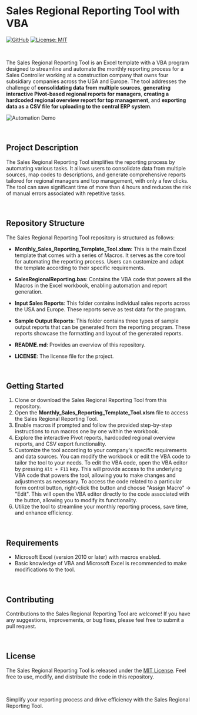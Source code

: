 # Sales Regional Reporting Tool with VBA
[![GitHub][github_badge]][github_link]
[![License: MIT](https://img.shields.io/badge/License-MIT-yellow.svg)](https://opensource.org/licenses/MIT)

<br/>

The Sales Regional Reporting Tool is an Excel template with a VBA program designed to streamline and automate the monthly reporting process for a Sales Controller working at a construction company that owns four subsidiary companies across the USA and Europe. The tool addresses the challenge of **consolidating data from multiple sources**, **generating interactive Pivot-based regional reports for managers**, **creating a hardcoded regional overview report for top management**, and **exporting data as a CSV file for uploading to the central ERP system**.

![Automation Demo](./Input%20Sales%20Reports/ReportingTool.gif)

<br/>

## Project Description

The Sales Regional Reporting Tool simplifies the reporting process by automating various tasks. It allows users to consolidate data from multiple sources, map codes to descriptions, and generate comprehensive reports tailored for regional managers and top management, with only a few clicks. The tool can save significant time of more than 4 hours and reduces the risk of manual errors associated with repetitive tasks.

<br/>

## Repository Structure

The Sales Regional Reporting Tool repository is structured as follows:

- **Monthly_Sales_Reporting_Template_Tool.xlsm**: This is the main Excel template that comes with a series of Macros. It serves as the core tool for automating the reporting process. Users can customize and adapt the template according to their specific requirements.

- **SalesRegionalReporting.bas**: Contains the VBA code that powers all the Macros in the Excel workbook, enabling automation and report generation.

- **Input Sales Reports**: This folder contains individual sales reports across the USA and Europe. These reports serve as test data for the program.

- **Sample Output Reports**: This folder contains three types of sample output reports that can be generated from the reporting program. These reports showcase the formatting and layout of the generated reports.

- **README.md**: Provides an overview of this repository.

- **LICENSE**: The license file for the project.

<br/>

## Getting Started

1. Clone or download the Sales Regional Reporting Tool from this repository.
2. Open the **Monthly_Sales_Reporting_Template_Tool.xlsm** file to access the Sales Regional Reporting Tool.
3. Enable macros if prompted and follow the provided step-by-step instructions to run macros one by one within the workbook.
4. Explore the interactive Pivot reports, hardcoded regional overview reports, and CSV export functionality.
5. Customize the tool according to your company's specific requirements and data sources. You can modify the workbook or edit the VBA code to tailor the tool to your needs. To edit the VBA code, open the VBA editor by pressing `Alt + F11` key. This will provide access to the underlying VBA code that powers the tool, allowing you to make changes and adjustments as necessary. To access the code related to a particular form control button, right-click the button and choose "Assign Macro" -> "Edit". This will open the VBA editor directly to the code associated with the button, allowing you to modify its functionality.
6. Utilize the tool to streamline your monthly reporting process, save time, and enhance efficiency.

<br/>

## Requirements

- Microsoft Excel (version 2010 or later) with macros enabled.
- Basic knowledge of VBA and Microsoft Excel is recommended to make modifications to the tool.

<br/>

## Contributing

Contributions to the Sales Regional Reporting Tool are welcome! If you have any suggestions, improvements, or bug fixes, please feel free to submit a pull request.

<br/>

## License

The Sales Regional Reporting Tool is released under the [MIT License](https://choosealicense.com/licenses/mit/). Feel free to use, modify, and distribute the code in this repository.

<br/>

Simplify your reporting process and drive efficiency with the Sales Regional Reporting Tool.

[github_badge]: https://badgen.net/badge/icon/GitHub?icon=github&color=black&label
[github_link]: https://github.com/MaxineXiong
